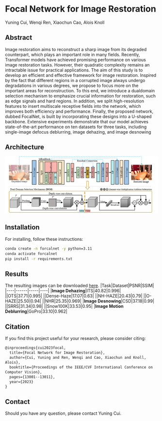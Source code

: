 # Focal Network for Image Restoration

Yuning Cui, Wenqi Ren, Xiaochun Cao, Alois Knoll


 ## Abstract
Image restoration aims to reconstruct a sharp image from its degraded counterpart, which plays an important role in many fields. Recently, Transformer models have achieved promising performance on various image restoration tasks. However, their quadratic complexity remains an intractable issue for practical applications. The aim of this study is to develop an efficient and effective framework for image restoration. Inspired by the fact that different regions in a corrupted image always undergo degradations in various degrees, we propose to focus more on the important areas for reconstruction. To this end, we introduce a dualdomain selection mechanism to emphasize crucial information for restoration, such as edge signals and hard regions. In addition, we split high-resolution features to insert multiscale receptive fields into the network, which improves both efficiency and performance. Finally, the proposed network, dubbed FocalNet, is built by incorporating these designs into a U-shaped backbone. Extensive experiments demonstrate that our model achieves state-of-the-art performance on ten datasets for three tasks, including single-image defocus deblurring, image dehazing, and image desnowing 
 ## Architecture 
![](figs/pipeline.png)

## Installation
For installing, follow these instructions:

```sh
conda create -n forcalnet -y python=3.11
conda activate forcalnet
pip install -r requirements.txt
```

## Results
The resulting images can be downloaded [here](https://drive.google.com/drive/folders/1GWgeqDuqJmR_3wy985l6Jl_ExtC3uFI_?usp=sharing).
|Task|Dataset|PSNR|SSIM|
|----|------|-----|----|
|**Image Dehazing**|ITS|40.82|0.996|
||OTS|37.71|0.995|
||Dense-Haze|17.07|0.63|
||NH-HAZE|20.43|0.79|
||O-HAZE|25.50|0.94|
||NHR|25.35|0.969|
|**Image Desnowing**|CSD|37.18|0.99|
||SRRS|31.34|0.98|
||Snow100K|33.53|0.95|
|**Image Motion Deblurring**|GoPro|33.10|0.962|


## Citation
If you find this project useful for your research, please consider citing:
~~~
@inproceedings{cui2023focal,
  title={Focal Network for Image Restoration},
  author={Cui, Yuning and Ren, Wenqi and Cao, Xiaochun and Knoll, Alois},
  booktitle={Proceedings of the IEEE/CVF International Conference on Computer Vision},
  pages={13001--13011},
  year={2023}
}
~~~
## Contact
Should you have any question, please contact Yuning Cui.
